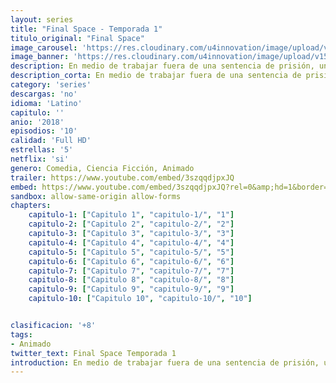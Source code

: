 ```yaml
---
layout: series
title: "Final Space - Temporada 1"
titulo_original: "Final Space"
image_carousel: 'https://res.cloudinary.com/u4innovation/image/upload/v1560736045/final-space-poster-min_vylozw.jpg'
image_banner: 'https://res.cloudinary.com/u4innovation/image/upload/v1560736048/final-space-banner-min_fxzmcc.jpg'
description: En medio de trabajar fuera de una sentencia de prisión, un astronauta llamado Gary se encuentra con el misterioso Mooncake extraterrestre que destruye el planeta, con quien se vincula de inmediato. Pero Gary no se da cuenta de que su nuevo compañero está realmente demandado por el siniestro Lord Commander, quien hará todo lo posible para asegurar los poderes malvados sin explotar de Mooncake .
description_corta: En medio de trabajar fuera de una sentencia de prisión, un astronauta llamado Gary se encuentra con el misterioso Mooncake extraterrestre que destruye el planeta, con quien se vincula de inmediato. Pero Gary no se da cuenta de que su nuevo compañero está realmente demandado por el...
category: 'series'
descargas: 'no'
idioma: 'Latino'
capitulo: ''
anio: '2018'
episodios: '10'
calidad: 'Full HD'
estrellas: '5'
netflix: 'si'
genero: Comedia, Ciencia Ficción, Animado
trailer: https://www.youtube.com/embed/3szqqdjpxJQ
embed: https://www.youtube.com/embed/3szqqdjpxJQ?rel=0&amp;hd=1&border=0&wmode=opaque&enablejsapi=1&modestbranding=1&controls=1&showinfo=1
sandbox: allow-same-origin allow-forms 
chapters:
    capitulo-1: ["Capitulo 1", "capitulo-1/", "1"]
    capitulo-2: ["Capitulo 2", "capitulo-2/", "2"]
    capitulo-3: ["Capitulo 3", "capitulo-3/", "3"]
    capitulo-4: ["Capitulo 4", "capitulo-4/", "4"]
    capitulo-5: ["Capitulo 5", "capitulo-5/", "5"]
    capitulo-6: ["Capitulo 6", "capitulo-6/", "6"]
    capitulo-7: ["Capitulo 7", "capitulo-7/", "7"]
    capitulo-8: ["Capitulo 8", "capitulo-8/", "8"]
    capitulo-9: ["Capitulo 9", "capitulo-9/", "9"]
    capitulo-10: ["Capitulo 10", "capitulo-10/", "10"]


clasificacion: '+8'
tags:
- Animado
twitter_text: Final Space Temporada 1
introduction: En medio de trabajar fuera de una sentencia de prisión, un astronauta llamado Gary se encuentra con el misterioso Mooncake extraterrestre que destruye el planeta, con quien se vincula de inmediato. Pero Gary no se da cuenta de que su nuevo compañero está realmente demandado por el...
---
```












